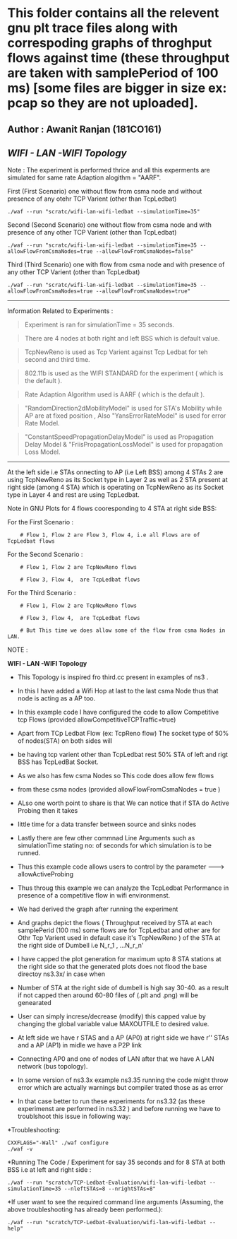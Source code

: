 # This folder contains all the relevent gnu plt trace files along with correspoding graphs of throghput flows against time (these throughput are taken with samplePeriod of 100 ms) [some files are bigger in size ex: pcap so they are not uploaded].

## Author : Awanit Ranjan (181CO161)


<h2><i> WIFI - LAN -WIFI Topology</i> </h2>

Note : The experiment is performed thrice and all this experments are simulated for same rate Adaption alogithm = "AARF".

First (First Scenario) one without flow from csma node and without presence of any otehr TCP Varient (other than TcpLedbat)

    ./waf --run "scratc/wifi-lan-wifi-ledbat --simulationTime=35"
  
Second (Second Scenario) one without flow from csma node and with presence of any other TCP Varient (other than TcpLedbat)

    ./waf --run "scratc/wifi-lan-wifi-ledbat --simulationTime=35 --allowFlowFromCsmaNodes=true --allowFlowFromCsmaNodes=false"
  
Third (Third Scenario) one with flow from csma node and with presence of any other TCP Varient (other than TcpLedbat)

    ./waf --run "scratc/wifi-lan-wifi-ledbat --simulationTime=35 --allowFlowFromCsmaNodes=true --allowFlowFromCsmaNodes=true"

  ***
  
Information Related to Experiments :

  > Experiment is ran for simulationTime = 35 seconds.
 
  > There are 4 nodes at both right and left BSS which is default value.

  > TcpNewReno is used as Tcp Varient against Tcp Ledbat for teh second and third time. 

  > 802.11b is used as the WIFI STANDARD for the experiment ( which is the default ).

  > Rate Adaption Algorithm used is  AARF ( which is the default ).

  > "RandomDirection2dMobilityModel" is used for STA's Mobility while AP are at fixed position , Also "YansErrorRateModel" is used for error Rate Model.
  
  > "ConstantSpeedPropagationDelayModel" is used as Propagation Delay Model & "FriisPropagationLossModel" is used for propagation Loss Model. 
  > 
***

At the left side i.e STAs onnecting to AP (i.e Left BSS) among 4 STAs 2 are using TcpNewReno as its Socket type in Layer 2 as well as 2 STA  present at right side (among 4 STA) which is operating on  TcpNewReno as its Socket type in Layer 4 and rest are using TcpLedbat.

Note in GNU Plots for 4 flows cooresponding to 4 STA at right side BSS:

For the First Scenario : 

        # Flow 1, Flow 2 are Flow 3, Flow 4, i.e all Flows are of TcpLedbat flows
        

For the Second Scenario : 

        # Flow 1, Flow 2 are TcpNewReno flows
        
        # Flow 3, Flow 4,  are TcpLedbat flows
        

For the Third Scenario : 

        # Flow 1, Flow 2 are TcpNewReno flows
        
        # Flow 3, Flow 4,  are TcpLedbat flows
        
        # But This time we does allow some of the flow from csma Nodes in LAN.    
        
        
        
NOTE :


<b> WIFI - LAN -WIFI Topology </b>

* This Topology is inspired fro third.cc present in examples of ns3 .
* In this I have added a Wifi Hop at last to the last csma Node thus that node is acting as a AP too.
* In this example code I have configured the code to allow Competitive tcp Flows (provided allowCompetitiveTCPTraffic=true) 
* Apart from TCp Ledbat Flow (ex: TcpReno flow) The socket type of 50% of nodes(STA) on both sides will 
* be having tcp varient other than TcpLedbat rest 50% STA of left and rigt BSS has TcpLedBat Socket. 
* As we also has few csma Nodes so This code does allow few flows 
* from these csma nodes (provided allowFlowFromCsmaNodes = true ) 
* ALso one worth point to share is that  We can notice that if STA do Active Probing then it takes 
* little time for a data transfer between source and sinks nodes 
* Lastly there are few other commnad Line Arguments such as simulationTime stating no: of seconds for which simulation is to be runned. 
* Thus this example code allows users to control by the parameter  ---> allowActiveProbing  
* Thus throug this example we can analyze the TcpLedbat Performance in presence of a competitive flow in wifi environmenst.
* We had derived the graph after running the experiment 
* And graphs depict the flows ( Throughput received by STA at each samplePerid (100 ms) some flows are for TcpLedbat and other are for Othr Tcp Varient used in default case it's TcpNewReno ) of the STA at the right side of Dumbell i.e N_r_1 , ...N_r_n' 
* I have capped the plot generation for maximum upto  8 STA stations at the right side so that the generated plots does not  flood the base directoy ns3.3x/ in case when 
* Number of STA at the right side of dumbell is high say 30-40. as a result if not capped then around 60-80 files of (.plt and .png) will be genearated 
* User can simply increse/decrease (modify) this capped value by changing the global variable value MAXOUTFILE to desired value.
                                         
* At left side we have r STAS and a AP (AP0) at right side we have r'' STAs and a AP (AP1) in midle we have a P2P link
* Connecting AP0 and one of nodes of LAN after that we have A LAN network (bus topology).


* In some version of ns3.3x example ns3.35 running the code might throw error which are actually warnings but compiler trated those as as error


* In that case better to run these experiments for ns3.32 (as these experimenst are performed in ns3.32 ) and before running we have to troublshoot this issue in following way:

*Troubleshooting:

    CXXFLAGS="-Wall" ./waf configure 
    ./waf -v
 
 
*Running The Code / Experiment for say 35 seconds and for 8 STA at both BSS i.e at left and right side : 

    ./waf --run "scratch/TCP-Ledbat-Evaluation/wifi-lan-wifi-ledbat --simulationTime=35 --nleftSTAs=8 --nrightSTAs=8" 
   
   
*If user want to see the required command line arguments (Assuming, the above troubleshooting has already been performed.):
 
    ./waf --run "scratch/TCP-Ledbat-Evaluation/wifi-lan-wifi-ledbat --help" 
    
